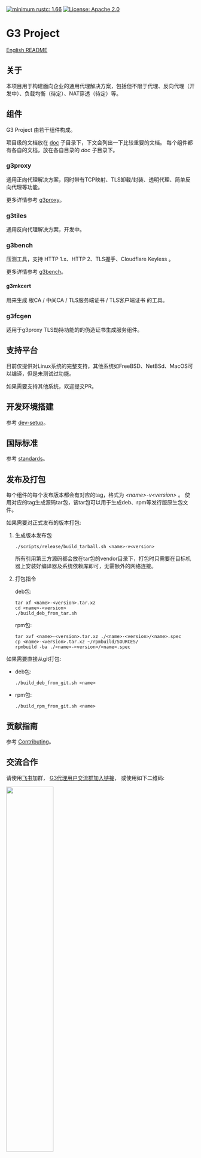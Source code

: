 [![minimum rustc: 1.66](https://img.shields.io/badge/minimum%20rustc-1.66-green?logo=rust)](https://www.whatrustisit.com)
[![License: Apache 2.0](https://img.shields.io/badge/license-Apache_2.0-blue.svg)](LICENSE)

# G3 Project

[English README](README.md)

## 关于

本项目用于构建面向企业的通用代理解决方案，包括但不限于代理、反向代理（开发中）、负载均衡（待定）、NAT穿透（待定）等。

## 组件

G3 Project 由若干组件构成。

项目级的文档放在 [doc](doc) 子目录下，下文会列出一下比较重要的文档。
每个组件都有各自的文档，放在各自目录的 *doc* 子目录下。

### g3proxy

通用正向代理解决方案，同时带有TCP映射、TLS卸载/封装、透明代理、简单反向代理等功能。

更多详情参考 [g3proxy](g3proxy/README.md)。 

### g3tiles

通用反向代理解决方案，开发中。

### g3bench

压测工具，支持 HTTP 1.x、HTTP 2、TLS握手、Cloudflare Keyless 。

更多详情参考 [g3bench](g3bench/README.md)。

#### g3mkcert

用来生成 根CA / 中间CA / TLS服务端证书 / TLS客户端证书 的工具。

### g3fcgen

适用于g3proxy TLS劫持功能的的伪造证书生成服务组件。

## 支持平台

目前仅提供对Linux系统的完整支持，其他系统如FreeBSD、NetBSd、MacOS可以编译，但是未测试过功能。

如果需要支持其他系统，欢迎提交PR。

## 开发环境搭建

参考 [dev-setup](doc/dev-setup.md)。

## 国际标准

参考 [standards](doc/standards.md)。

## 发布及打包

每个组件的每个发布版本都会有对应的tag，格式为 *\<name\>-v\<version\>* 。
使用对应的tag生成源码tar包，该tar包可以用于生成deb、rpm等发行版原生包文件。

如果需要对正式发布的版本打包:

 1. 生成版本发布包

    ```shell
    ./scripts/release/build_tarball.sh <name>-v<version>
    ```

    所有引用第三方源码都会放在tar包的vendor目录下，打包时只需要在目标机器上安装好编译器及系统依赖库即可，无需额外的网络连接。

 2. 打包指令

    deb包:
    ```shell
    tar xf <name>-<version>.tar.xz
    cd <name>-<version>
    ./build_deb_from_tar.sh
    ```

    rpm包:
    ```shell
    tar xvf <name>-<version>.tar.xz ./<name>-<version>/<name>.spec
    cp <name>-<version>.tar.xz ~/rpmbuild/SOURCES/
    rpmbuild -ba ./<name>-<version>/<name>.spec
    ```

如果需要直接从git打包:

 - deb包:

   ```shell
   ./build_deb_from_git.sh <name>
   ```

 - rpm包:

   ```shell
   ./build_rpm_from_git.sh <name>
   ```

## 贡献指南

参考 [Contributing](CONTRIBUTING.md)。

## 交流合作

请使用[飞书](https://www.feishu.cn/download)加群，
[G3代理用户交流群加入链接](https://applink.feishu.cn/client/chat/chatter/add_by_link?link_token=9fah8def-d024-4db5-91cd-522ae09c2b72)，
或使用如下二维码:

<img alt="" src="https://github.com/bytedance/g3/blob/master/G3-FEISHU-USER-GROUP.png" width="50%" height="50%">

## Code of Conduct

Please check [Code of Conduct](CODE_OF_CONDUCT.md) for more details.

## Security

If you discover a potential security issue in this project, or think you may
have discovered a security issue, we ask that you notify Bytedance Security via our
[security center](https://security.bytedance.com/src) or [vulnerability reporting email](mailto:sec@bytedance.com).

Please do **not** create a public GitHub issue.

## License

This project is licensed under the [Apache-2.0 License](LICENSE).
